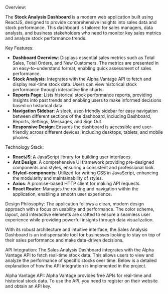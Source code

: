 Overview:

The **Stock Analysis Dashboard** is a modern web application built using ReactJS, designed to provide comprehensive insights into sales data and stock performance. This dashboard is tailored for sales managers, data analysts, and business stakeholders who need to monitor key sales metrics and analyze stock performance trends.

Key Features:
- **Dashboard Overview**: Displays essential sales metrics such as Total Sales, Total Orders, and New Customers. The metrics are presented in an easy-to-understand format, enabling quick assessment of sales performance.
- **Stock Analysis**: Integrates with the Alpha Vantage API to fetch and display real-time stock data. Users can view historical stock performance through interactive line charts.
- **Reports Page**: Lists historical stock performance reports, providing insights into past trends and enabling users to make informed decisions based on historical data.
- **Navigation Sidebar**: A sleek, user-friendly sidebar for easy navigation between different sections of the dashboard, including Dashboard, Reports, Settings, Messages, and Sign Out.
- **Responsive Design**: Ensures the dashboard is accessible and user-friendly across different devices, including desktops, tablets, and mobile phones.

Technology Stack:
- **ReactJS**: A JavaScript library for building user interfaces.
- **Ant Design**: A comprehensive UI framework providing pre-designed components and styles, ensuring a consistent and professional look.
- **Styled-components**: Utilized for writing CSS in JavaScript, enhancing the modularity and maintainability of styles.
- **Axios**: A promise-based HTTP client for making API requests.
- **React Router**: Manages the routing and navigation within the application, enabling a smooth user experience.

Design Philosophy:
The application follows a clean, modern design approach with a focus on usability and performance. The color scheme, layout, and interactive elements are crafted to ensure a seamless user experience while providing powerful insights through data visualization.

With its robust architecture and intuitive interface, the Sales Analysis Dashboard is an indispensable tool for businesses looking to stay on top of their sales performance and make data-driven decisions.

API Integration:
The Sales Analysis Dashboard integrates with the Alpha Vantage API to fetch real-time stock data. This allows users to view and analyze the performance of specific stocks over time. Below is a detailed explanation of how the API integration is implemented in the project.

Alpha Vantage API:
Alpha Vantage provides free APIs for real-time and historical stock data. To use the API, you need to register on their website and obtain an API key.